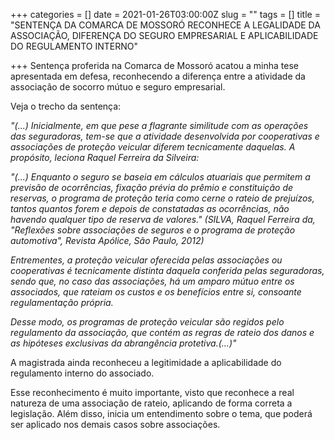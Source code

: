 +++
categories = []
date = 2021-01-26T03:00:00Z
slug = ""
tags = []
title = "SENTENÇA DA COMARCA DE MOSSORÓ RECONHECE A LEGALIDADE DA ASSOCIAÇÃO, DIFERENÇA DO SEGURO EMPRESARIAL E APLICABILIDADE DO REGULAMENTO INTERNO"

+++
Sentença proferida na Comarca de Mossoró acatou a minha tese apresentada em defesa, reconhecendo a diferença entre a atividade da associação de socorro mútuo e seguro empresarial. 

Veja o trecho da sentença:

_"(...) Inicialmente, em que pese a flagrante similitude com as operações das seguradoras, tem-se que a atividade desenvolvida por cooperativas e associações de proteção veicular diferem tecnicamente daquelas. A propósito, leciona Raquel Ferreira da Silveira:_

_"(...) Enquanto o seguro se baseia em cálculos atuariais que permitem a previsão de ocorrências, fixação prévia do prêmio e constituição de reservas, o programa de proteção teria como cerne o rateio de prejuízos, tantos quantos forem e depois de constatadas as ocorrências, não havendo qualquer tipo de reserva de valores." (SILVA, Raquel Ferreira da, "Reflexões sobre associações de seguros e o programa de proteção automotiva", Revista Apólice, São Paulo, 2012)_

_Entrementes, a proteção veicular oferecida pelas associações ou cooperativas é tecnicamente distinta daquela conferida pelas seguradoras, sendo que, no caso das associações, há um amparo mútuo entre os associados, que rateiam os custos e os benefícios entre si, consoante regulamentação própria._

_Desse modo, os programas de proteção veicular são regidos pelo regulamento da associação, que contém as regras de rateio dos danos e as hipóteses exclusivas da abrangência protetiva.(...)"_

A magistrada ainda reconheceu a legitimidade a aplicabilidade do regulamento interno do associado.

Esse reconhecimento é muito importante, visto que reconhece a real natureza de uma associação de rateio, aplicando de forma correta a legislação. Além disso, inicia um entendimento sobre o tema, que poderá ser aplicado nos demais casos sobre associações.